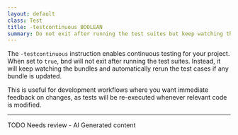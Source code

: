 ```yaml
---
layout: default
class: Test
title: -testcontinuous BOOLEAN 
summary: Do not exit after running the test suites but keep watching the bundles and rerun the test cases if the bundle is updated.
---
```


The `-testcontinuous` instruction enables continuous testing for your project. When set to `true`, bnd will not exit after running the test suites. Instead, it will keep watching the bundles and automatically rerun the test cases if any bundle is updated.

This is useful for development workflows where you want immediate feedback on changes, as tests will be re-executed whenever relevant code is modified.


---
TODO Needs review - AI Generated content